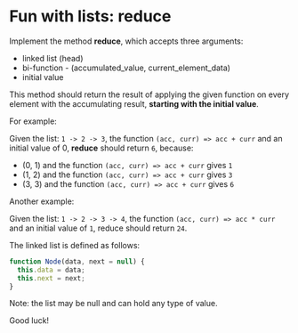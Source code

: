# Fun with lists: reduce

Implement the method **reduce**, which accepts three arguments:

* linked list (head)
* bi-function - (accumulated_value, current_element_data)
* initial value

This method should return the result of applying the given function on every element with the accumulating result, **starting with the initial value**.

For example:

Given the list: `1 -> 2 -> 3`, the function `(acc, curr) => acc + curr` and an initial value of 0, **reduce** should return `6`, because:

* (0, 1) and the function `(acc, curr) => acc + curr` gives `1`
* (1, 2) and the function `(acc, curr) => acc + curr` gives `3`
* (3, 3) and the function `(acc, curr) => acc + curr` gives `6`

Another example:

Given the list: `1 -> 2 -> 3 -> 4`, the function `(acc, curr) => acc * curr` and an initial value of `1`, reduce should return `24`.

The linked list is defined as follows:
```javascript
function Node(data, next = null) {
  this.data = data;
  this.next = next;
}
```
Note: the list may be null and can hold any type of value.

Good luck!

